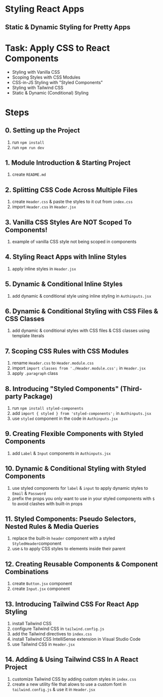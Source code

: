 # Styling React Apps

## Static & Dynamic Styling for Pretty Apps

# Task: Apply CSS to React Components

- Styling with Vanilla CSS
- Scoping Styles with CSS Modules
- CSS-in-JS Styling with "Styled Components"
- Styling with Tailwind CSS
- Static & Dynamic (Conditional) Styling

# Steps

## 0. Setting up the Project

1.  run `npm install`
2.  run `npm run dev`

## 1. Module Introduction & Starting Project

1.  create `README.md`

## 2. Splitting CSS Code Across Multiple Files

1. create `Header.css` & paste the styles to it cut from `index.css`
2. import `Header.css` in `Header.jsx`

## 3. Vanilla CSS Styles Are NOT Scoped To Components!

1. example of vanilla CSS style not being scoped in components

## 4. Styling React Apps with Inline Styles

1. apply inline styles in `Header.jsx`

## 5. Dynamic & Conditional Inline Styles

1. add dynamic & conditional style using inline styling in `Authinputs.jsx`

## 6. Dynamic & Conditional Styling with CSS Files & CSS Classes

1. add dynamic & conditional styles with CSS files & CSS classes using template literals

## 7. Scoping CSS Rules with CSS Modules

1. rename `Header.css` to `Header.module.css`
2. import `import classes from './Header.module.css';` in `Header.jsx`
3. apply `.paragraph` class

## 8. Introducing "Styled Components" (Third-party Package)

1. run `npm install styled-components`
2. add `import { styled } from 'styled-components';` in `Authinputs.jsx`
3. use `styled` component in the code in `Authinputs.jsx`

## 9. Creating Flexible Components with Styled Components

1. add `Label` & `Input` components in `Authinputs.jsx`

## 10. Dynamic & Conditional Styling with Styled Components

1. use styled components for `label` & `input` to apply dynamic styles to `Email` & `Password`
2. prefix the props you only want to use in your styled components with `$` to avoid clashes with built-in props

## 11. Styled Components: Pseudo Selectors, Nested Rules & Media Queries

1. replace the built-in `header` component with a styled `StyledHeader`component
2. use `&` to apply CSS styles to elements inside their parent

## 12. Creating Reusable Components & Component Combinations

1. create `Button.jsx` component
2. create `Input.jsx` component

## 13. Introducing Tailwind CSS For React App Styling

1. install Tailwind CSS
2. configure Tailwind CSS in `tailwind.config.js`
3. add the Tailwind directives to `index.css`
4. install Tailwind CSS IntelliSense extension in Visual Studio Code
5. use Tailwind CSS in `Header.jsx`

## 14. Adding & Using Tailwind CSS In A React Project

1. customize Tailwind CSS by adding custom styles in `index.css`
2. create a new utility file that alows to use a custom font in `tailwind.config.js` & use it in `Header.jsx`
